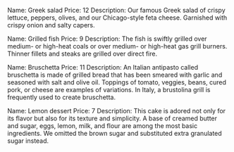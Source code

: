 Name: Greek salad
Price: 12
Description: Our famous Greek salad of crispy lettuce, peppers, olives, and our Chicago-style feta cheese. Garnished with crispy onion and salty capers.


Name: Grilled fish
Price: 9
Description: The fish is swiftly grilled over medium- or high-heat coals or over medium- or high-heat gas grill burners. Thinner fillets and steaks are grilled over direct fire.


Name: Bruschetta
Price: 11
Description: An Italian antipasto called bruschetta is made of grilled bread that has been smeared with garlic and seasoned with salt and olive oil. Toppings of tomato, veggies, beans, cured pork, or cheese are examples of variations. In Italy, a brustolina grill is frequently used to create bruschetta.


Name: Lemon dessert
Price: 7
Description: This cake is adored not only for its flavor but also for its texture and simplicity. A base of creamed butter and sugar, eggs, lemon, milk, and flour are among the most basic ingredients. We omitted the brown sugar and substituted extra granulated sugar instead.
